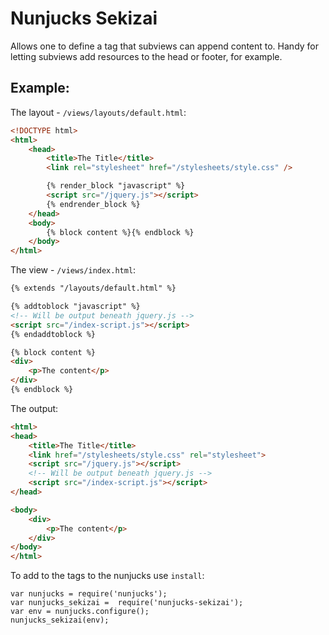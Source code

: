 # Nunjucks Sekizai

Allows one to define a tag that subviews can append content to. Handy for
letting subviews add resources to the head or footer, for example.

## Example:

The layout - `/views/layouts/default.html`:

```HTML
<!DOCTYPE html>
<html>
    <head>
        <title>The Title</title>
        <link rel="stylesheet" href="/stylesheets/style.css" />

        {% render_block "javascript" %}
        <script src="/jquery.js"></script>
        {% endrender_block %}
    </head>
    <body>
        {% block content %}{% endblock %}
    </body>
</html>
```

The view - `/views/index.html`:

```HTML
{% extends "/layouts/default.html" %}

{% addtoblock "javascript" %}
<!-- Will be output beneath jquery.js -->
<script src="/index-script.js"></script>
{% endaddtoblock %}

{% block content %}
<div>
    <p>The content</p>
</div>
{% endblock %}
```

The output:

```HTML
<html>
<head>
    <title>The Title</title>
    <link href="/stylesheets/style.css" rel="stylesheet">
    <script src="/jquery.js"></script>
    <!-- Will be output beneath jquery.js -->
    <script src="/index-script.js"></script>
</head>

<body>
    <div>
        <p>The content</p>
    </div>
</body>
</html>
```

To add to the tags to the nunjucks use `install`:

```javscript
var nunjucks = require('nunjucks');
var nunjucks_sekizai =  require('nunjucks-sekizai');
var env = nunjucks.configure();
nunjucks_sekizai(env);
```
